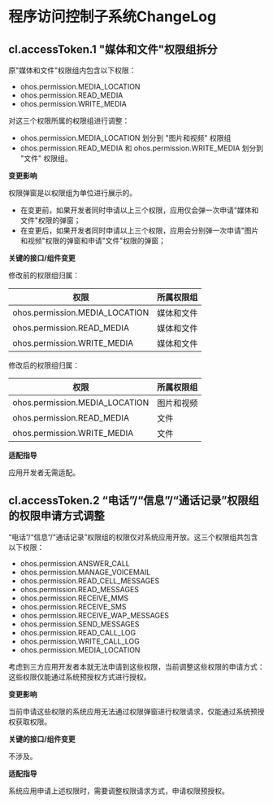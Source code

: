 # 程序访问控制子系统ChangeLog

## cl.accessToken.1 "媒体和文件"权限组拆分
原"媒体和文件"权限组内包含以下权限：
- ohos.permission.MEDIA_LOCATION
- ohos.permission.READ_MEDIA
- ohos.permission.WRITE_MEDIA

对这三个权限所属的权限组进行调整：
- ohos.permission.MEDIA_LOCATION 划分到 "图片和视频" 权限组
- ohos.permission.READ_MEDIA 和 ohos.permission.WRITE_MEDIA 划分到 "文件" 权限组。


**变更影响**

权限弹窗是以权限组为单位进行展示的。

- 在变更前，如果开发者同时申请以上三个权限，应用仅会弹一次申请"媒体和文件"权限的弹窗；
- 在变更后，如果开发者同时申请以上三个权限，应用会分别弹一次申请"图片和视频"权限的弹窗和申请"文件"权限的弹窗；

**关键的接口/组件变更**

修改前的权限组归属：

| 权限   | 所属权限组                         |
| -------- | ---------------------------- |
| ohos.permission.MEDIA_LOCATION | 媒体和文件 |
| ohos.permission.READ_MEDIA | 媒体和文件 |
| ohos.permission.WRITE_MEDIA | 媒体和文件 |

修改后的权限组归属：

| 权限   | 所属权限组                         |
| -------- | ---------------------------- |
| ohos.permission.MEDIA_LOCATION | 图片和视频 |
| ohos.permission.READ_MEDIA | 文件 |
| ohos.permission.WRITE_MEDIA | 文件 |


**适配指导**

应用开发者无需适配。

## cl.accessToken.2 “电话”/“信息”/“通话记录”权限组的权限申请方式调整
 “电话”/“信息”/“通话记录”权限组的权限仅对系统应用开放。这三个权限组共包含以下权限：
- ohos.permission.ANSWER_CALL
- ohos.permission.MANAGE_VOICEMAIL
- ohos.permission.READ_CELL_MESSAGES
- ohos.permission.READ_MESSAGES
- ohos.permission.RECEIVE_MMS
- ohos.permission.RECEIVE_SMS
- ohos.permission.RECEIVE_WAP_MESSAGES
- ohos.permission.SEND_MESSAGES
- ohos.permission.READ_CALL_LOG
- ohos.permission.WRITE_CALL_LOG
- ohos.permission.MEDIA_LOCATION

考虑到三方应用开发者本就无法申请到这些权限，当前调整这些权限的申请方式：
这些权限仅能通过系统预授权方式进行授权。


**变更影响**

当前申请这些权限的系统应用无法通过权限弹窗进行权限请求，仅能通过系统预授权获取权限。

**关键的接口/组件变更**

不涉及。

**适配指导**

系统应用申请上述权限时，需要调整权限请求方式，申请权限预授权。
